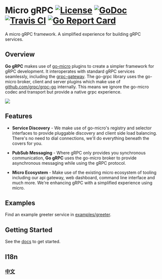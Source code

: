 # Micro gRPC [![License](https://img.shields.io/:license-apache-blue.svg)](https://opensource.org/licenses/Apache-2.0) [![GoDoc](https://godoc.org/github.com/micro/go-micro/service/grpc?status.svg)](https://godoc.org/github.com/micro/go-micro/service/grpc) [![Travis CI](https://api.travis-ci.org/micro/go-micro/service/grpc.svg?branch=master)](https://travis-ci.org/micro/go-micro/service/grpc) [![Go Report Card](https://goreportcard.com/badge/micro/go-micro/service/grpc)](https://goreportcard.com/report/github.com/micro/go-micro/service/grpc)

A micro gRPC framework. A simplified experience for building gRPC services. 

## Overview

**Go gRPC** makes use of [go-micro](https://github.com/micro/go-micro) plugins to create a simpler framework for gRPC development. 
It interoperates with standard gRPC services seamlessly, including the [grpc-gateway](https://github.com/grpc-ecosystem/grpc-gateway). 
The go-grpc library uses the go-micro broker, client and server plugins which make use of 
[github.com/grpc/grpc-go](https://github.com/grpc/grpc-go) internally. 
This means we ignore the go-micro codec and transport but provide a native grpc experience.

<img src="https://micro.mu/docs/images/go-grpc.svg" />

## Features

- **Service Discovery** - We make use of go-micro's registry and selector interfaces to provide pluggable discovery 
and client side load balancing. There's no need to dial connections, we'll do everything beneath the covers for you.

- **PubSub Messaging** - Where gRPC only provides you synchronous communication, **Go gRPC** uses the go-micro broker 
to provide asynchronous messaging while using the gRPC protocol.

- **Micro Ecosystem** - Make use of the existing micro ecosystem of tooling including our api gateway, web dashboard, 
command line interface and much more. We're enhancing gRPC with a simplified experience using micro.

## Examples

Find an example greeter service in [examples/greeter](https://github.com/micro/go-micro/service/grpc/tree/master/examples/greeter).

## Getting Started

See the [docs](https://micro.mu/docs/go-grpc.html) to get started.

## I18n

### [中文](README_cn.md)
